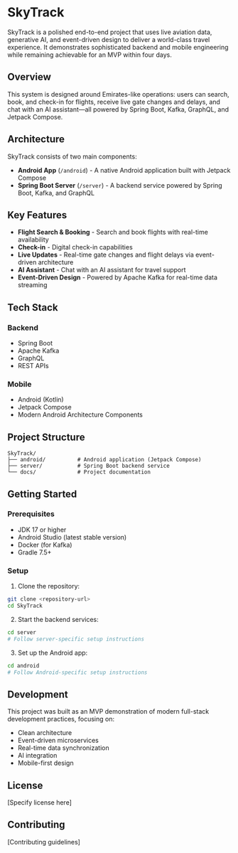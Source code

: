 # SkyTrack

SkyTrack is a polished end-to-end project that uses live aviation data, generative AI, and event-driven design to deliver a world-class travel experience. It demonstrates sophisticated backend and mobile engineering while remaining achievable for an MVP within four days.

## Overview

This system is designed around Emirates-like operations: users can search, book, and check-in for flights, receive live gate changes and delays, and chat with an AI assistant—all powered by Spring Boot, Kafka, GraphQL, and Jetpack Compose.

## Architecture

SkyTrack consists of two main components:

- **Android App** (`/android`) - A native Android application built with Jetpack Compose
- **Spring Boot Server** (`/server`) - A backend service powered by Spring Boot, Kafka, and GraphQL

## Key Features

- **Flight Search & Booking** - Search and book flights with real-time availability
- **Check-in** - Digital check-in capabilities
- **Live Updates** - Real-time gate changes and flight delays via event-driven architecture
- **AI Assistant** - Chat with an AI assistant for travel support
- **Event-Driven Design** - Powered by Apache Kafka for real-time data streaming

## Tech Stack

### Backend
- Spring Boot
- Apache Kafka
- GraphQL
- REST APIs

### Mobile
- Android (Kotlin)
- Jetpack Compose
- Modern Android Architecture Components

## Project Structure

```
SkyTrack/
├── android/          # Android application (Jetpack Compose)
├── server/           # Spring Boot backend service
└── docs/             # Project documentation
```

## Getting Started

### Prerequisites

- JDK 17 or higher
- Android Studio (latest stable version)
- Docker (for Kafka)
- Gradle 7.5+

### Setup

1. Clone the repository:
```bash
git clone <repository-url>
cd SkyTrack
```

2. Start the backend services:
```bash
cd server
# Follow server-specific setup instructions
```

3. Set up the Android app:
```bash
cd android
# Follow Android-specific setup instructions
```

## Development

This project was built as an MVP demonstration of modern full-stack development practices, focusing on:
- Clean architecture
- Event-driven microservices
- Real-time data synchronization
- AI integration
- Mobile-first design

## License

[Specify license here]

## Contributing

[Contributing guidelines]
